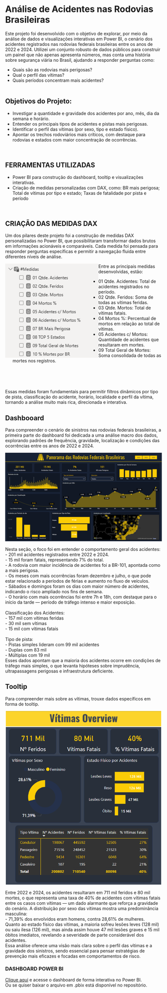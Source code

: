# Análise de Acidentes nas Rodovias Brasileiras

Este projeto foi desenvolvido com o objetivo de explorar, por meio da análise de dados e visualizações interativas em Power BI, o cenário dos acidentes registrados nas rodovias federais brasileiras entre os anos de 2022 e 2024.
Utilizei um conjunto robusto de dados públicos para construir um painel que não apenas apresenta números, mas conta uma história sobre segurança viária no Brasil, ajudando a responder perguntas como:
- Quais são as rodovias mais perigosas?
- Qual o perfil das vítimas?
- Quais períodos concentram mais acidentes?<br><br>

## Objetivos do Projeto:
- Investigar a quantidade e gravidade dos acidentes por ano, mês, dia da semana e horário.
- Entender os principais tipos de acidentes e pistas mais perigosas.
- Identificar o perfil das vítimas (por sexo, tipo e estado físico).
- Apontar os trechos rodoviários mais críticos, com destaque para rodovias e estados com maior concentração de ocorrências.
<br>

## FERRAMENTAS UTILIZADAS
- Power BI para construção do dashboard, tooltip e visualizações interativas.<br>
- Criação de medidas personalizadas com DAX, como: BR mais perigosa; Total de vítimas por tipo e estado; Taxas de fatalidade por pista e período<br>
<br>

## CRIAÇÃO DAS MEDIDAS DAX
Um dos pilares deste projeto foi a construção de medidas DAX personalizadas no Power BI, que possibilitaram transformar dados brutos em informações acionáveis e comparáveis. 
Cada medida foi pensada para responder perguntas específicas e permitir a navegação fluida entre diferentes níveis de análise.
<br>

<img align="left" width="300"  src="https://github.com/LuanMagalhaes28/RodoviasPortifolio/blob/main/Prints/Medidas%20DAX.png?raw=true"> Entre as principais medidas desenvolvidas, estão:

- 01 Qtde. Acidentes: Total de acidentes registrados no período.
- 02 Qtde. Feridos: Soma de todas as vítimas feridas.
- 03 Qtde. Mortos: Total de vítimas fatais.
- 04 Mortos %: Percentual de mortos em relação ao total de vítimas.
- 05 Acidentes c/ Mortos: Quantidade de acidentes que resultaram em mortes.
- 09 Total Geral de Mortes: Soma consolidada de todas as mortes nos registros.
<br>
<br>
<br>
<br>
Essas medidas foram fundamentais para permitir filtros dinâmicos por tipo de pista, classificação do acidente, horário, localidade e perfil da vítima, tornando a análise muito mais rica, direcionada e interativa.

<br>

## Dashbooard
Para compreender o cenário de sinistros nas rodovias federais brasileiras, a primeira parte do dashboard foi dedicada a uma análise macro dos dados, explorando padrões de frequência, gravidade, localização e condições das ocorrências entre os anos de 2022 e 2024.
<p align="center"><img src="https://github.com/LuanMagalhaes28/RodoviasPortifolio/blob/main/Prints/Dashboard.png?raw=true" width="800"></p>
Nesta seção, o foco foi em entender o comportamento geral dos acidentes:<br>
- 201 mil acidentes registrados entre 2022 e 2024.<br>
- 15 mil foram fatais, representando 7% do total.<br>
- A rodovia com maior incidência de acidentes foi a BR-101, apontada como a mais perigosa.<br>
- Os meses com mais ocorrências foram dezembro e julho, o que pode estar relacionado a períodos de férias e aumento no fluxo de veículos.<br>
- Sábados e domingos foram os dias com maior número de acidentes, indicando o risco ampliado nos fins de semana.<br>
- O horário com mais ocorrências foi entre 7h e 18h, com destaque para o início da tarde — período de tráfego intenso e maior exposição.<br>
<br>
Classificação dos Acidentes:<br>
- 157 mil com vítimas feridas<br>
- 30 mil sem vítimas<br>
- 15 mil com vítimas fatais<br>
<br>
Tipo de pista:<br>
- Pistas simples lideram com 99 mil acidentes<br>
- Duplas com 83 mil<br>
- Múltiplas com 19 mil<br>
Esses dados apontam que a maioria dos acidentes ocorre em condições de tráfego mais simples, o que levanta hipóteses sobre imprudência, ultrapassagens perigosas e infraestrutura deficiente.

<br>

## Tooltip
Para compreender mais sobre as vítimas, trouxe dados específicos em forma de tooltip.
<p align="center"><img src="https://github.com/LuanMagalhaes28/RodoviasPortifolio/blob/main/Prints/Tooltip.png?raw=true" width="500"></p>
Entre 2022 e 2024, os acidentes resultaram em 711 mil feridos e 80 mil mortes, o que representa uma taxa de 40% de acidentes com vítimas fatais entre os casos com vítimas — um dado alarmante que reforça a gravidade do cenário.
A distribuição por sexo das vítimas mostra uma predominância masculina:<br>
- 71,39% dos envolvidos eram homens, contra 28,61% de mulheres.<br>
Quanto ao estado físico das vítimas, a maioria sofreu lesões leves (128 mil) ou saiu ilesa (126 mil), mas ainda assim houve 47 mil lesões graves e 15 mil óbitos imediatos, revelando a severidade de parte considerável dos acidentes.<br>
Essa análise oferece uma visão mais clara sobre o perfil das vítimas e a gravidade dos sinistros, sendo essencial para pensar estratégias de prevenção mais eficazes e focadas em comportamentos de risco.

### DASHBOARD POWER BI
<a href="https://app.powerbi.com/view?r=eyJrIjoiYTExYzFlMTItZjEyOC00NTg4LTlhNzItZjRlNmY4MDMwNmE2IiwidCI6IjMwYzg4YTkyLTQ0YWUtNGRmNS1hZTYwLTdlMmJkNGIyYjllOSJ9" target="_blank">Clique aqui</a> e acesse o dashboard de forma interativa no Power BI.<br>
Ou se quiser baixar o arquivo em .pbix está disponível no repositório.

